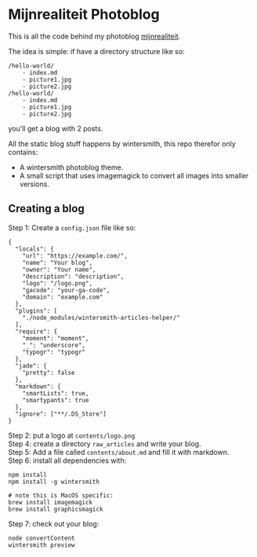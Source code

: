 # Mijnrealiteit Photoblog

This is all the code behind my photoblog [mijnrealiteit](https://mijnrealiteit.nl).

The idea is simple: if have a directory structure like so:

    /hello-world/
    	- index.md
    	- picture1.jpg
    	- picture2.jpg
    /hello-world/
    	- index.md
    	- picture1.jpg
    	- picture2.jpg

you'll get a blog with 2 posts.

All the static blog stuff happens by wintersmith, this repo therefor only contains:

- A wintersmith photoblog theme.
- A small script that uses imagemagick to convert all images into smaller versions.

## Creating a blog

Step 1: Create a `config.json` file like so:

	{
	  "locals": {
	    "url": "https://example.com/",
	    "name": "Your blog",
	    "owner": "Your name",
	    "description": "description",
	    "logo": "/logo.png",
	    "gacode": "your-ga-code",
	    "domain": "example.com"
	  },
	  "plugins": [
	    "./node_modules/wintersmith-articles-helper/"
	  ],
	  "require": {
	    "moment": "moment",
	    "_": "underscore",
	    "typogr": "typogr"
	  },
	  "jade": {
	    "pretty": false
	  },
	  "markdown": {
	    "smartLists": true,
	    "smartypants": true
	  },
	  "ignore": ["**/.DS_Store"]
	}

Step 2: put a logo at `contents/logo.png`  
Step 4: create a directory `raw_articles` and write your blog.  
Step 5: Add a file called `contents/about.md` and fill it with markdown.  
Step 6: install all dependencies with:

    npm install
    npm install -g wintersmith
    
    # note this is MacOS specific:
    brew install imagemagick
    brew install graphicsmagick

Step 7: check out your blog:

    node convertContent
    wintersmith preview